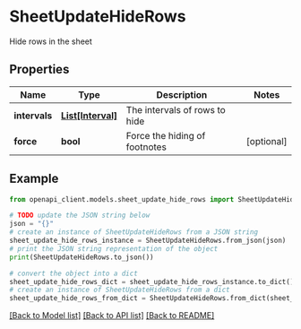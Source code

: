 # SheetUpdateHideRows

Hide rows in the sheet

## Properties

Name | Type | Description | Notes
------------ | ------------- | ------------- | -------------
**intervals** | [**List[Interval]**](Interval.md) | The intervals of rows to hide | 
**force** | **bool** | Force the hiding of footnotes | [optional] 

## Example

```python
from openapi_client.models.sheet_update_hide_rows import SheetUpdateHideRows

# TODO update the JSON string below
json = "{}"
# create an instance of SheetUpdateHideRows from a JSON string
sheet_update_hide_rows_instance = SheetUpdateHideRows.from_json(json)
# print the JSON string representation of the object
print(SheetUpdateHideRows.to_json())

# convert the object into a dict
sheet_update_hide_rows_dict = sheet_update_hide_rows_instance.to_dict()
# create an instance of SheetUpdateHideRows from a dict
sheet_update_hide_rows_from_dict = SheetUpdateHideRows.from_dict(sheet_update_hide_rows_dict)
```
[[Back to Model list]](../README.md#documentation-for-models) [[Back to API list]](../README.md#documentation-for-api-endpoints) [[Back to README]](../README.md)


